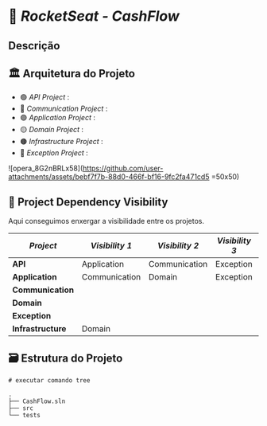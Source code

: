 # 🚀 _**RocketSeat - CashFlow**_



## Descrição



## 🏛️ Arquitetura do Projeto

* 🟢 _API Project_ :
* 🔵 _Communication Project_ :
* 🟣 _Application Project_ :
* 🟡 _Domain Project_ :
* 🟤 _Infrastructure Project_ :
* 🔴 _Exception Project_ :

![opera_8G2nBRLx58](https://github.com/user-attachments/assets/bebf7f7b-88d0-466f-bf16-9fc2fa471cd5 =50x50) 

## 👀 Project Dependency Visibility
Aqui conseguimos enxergar a visibilidade entre os projetos.

| _Project_              | _Visibility 1_  | _Visibility 2_ | _Visibility 3_ | _Visibility 4_ | _Visibility 5_ |
|------------------------|-----------------|----------------|----------------|----------------|----------------|
| **API**                | Application     | Communication  | Exception      | Infrastructure |                |
| **Application**        | Communication   | Domain         | Exception      |                |                |
| **Communication**      |                 |  |  |  |  |
| **Domain**             |                 |  |  |  |  |
| **Exception**          |                 |  |  |  |  |
| **Infrastructure**     | Domain          |  |  |  |  |

## 🗃️ Estrutura do Projeto
```shell
# executar comando tree

.
├── CashFlow.sln
├── src
└── tests

```

